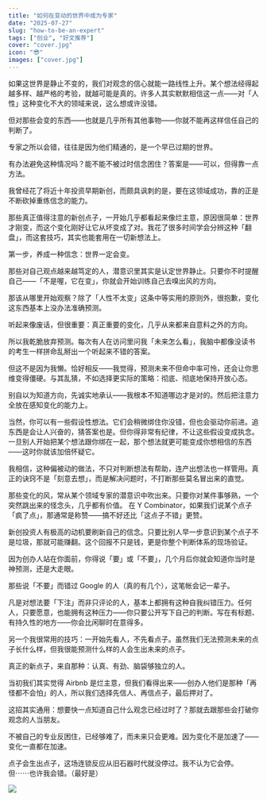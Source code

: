 ```yaml
---
title: "如何在变动的世界中成为专家"
date: "2025-07-27"
slug: "how-to-be-an-expert"
tags: ["创业", "好文推荐"]
cover: "cover.jpg"
icon: "😎"
images: ["cover.jpg"]
---
```

如果这世界是静止不变的，我们对观念的信心就能一路线性上升。某个想法经得起越多样、越严格的考验，就越可能是真的。许多人其实默默相信这一点——对「人性」这种变化不大的领域来说，这么想或许没错。



但对那些会变的东西——也就是几乎所有其他事物——你就不能再这样信任自己的判断了。



专家之所以会错，往往是因为他们精通的，是一个早已过期的世界。



有办法避免这种情况吗？能不能不被过时信念困住？答案是——可以，但得靠一点方法。



我曾经花了将近十年投资早期新创，而颇具讽刺的是，要在这领域成功，靠的正是不断砍掉重练信念的能力。



那些真正值得注意的新创点子，一开始几乎都看起来像烂主意，原因很简单：世界才刚变，而这个变化刚好让它从坏变成了对。我花了很多时间学会分辨这种「翻盘」，而这套技巧，其实也能套用在一切新想法上。



第一步，养成一种信念：世界一定会变。



那些对自己观点越来越笃定的人，潜意识里其实是认定世界静止。只要你不时提醒自己——「不是喔，它在变」，你就会开始训练自己去嗅出风的方向。



那该从哪里开始观察？除了「人性不太变」这条中等实用的原则外，很抱歉，变化这东西基本上没办法准确预测。



听起来像废话，但很重要：真正重要的变化，几乎从来都来自意料之外的方向。



所以我乾脆放弃预测。每次有人在访问里问我「未来怎么看」，我脑中都像没读书的考生一样拼命乱掰出一个听起来不错的答案。



但这不是因为我懒。恰好相反——我觉得，预测未来不但命中率可怜，还会让你思维变得僵硬。与其乱猜，不如选择更实际的策略：彻底、彻底地保持开放心态。



别自以为知道方向，先诚实地承认——我根本不知道哪边才是对的。然后把注意力全放在感知变化的能力上。



当然，你可以有一些假设性想法。它们会稍微绑住你没错，但也会驱动你前进。追东西是会让人兴奋的，猜答案也是。但你得非常有纪律，不让这些假设变成执念。
一旦别人开始把某个想法跟你绑在一起，那个想法就更可能变成你想相信的东西——这时你就该加倍怀疑它。



我相信，这种偏被动的做法，不只对判断想法有帮助，连产出想法也一样管用。真正的诀窍不是「刻意去想」，而是解决问题时，不打断那些莫名冒出来的直觉。



那些变化的风，常从某个领域专家的潜意识中吹出来。只要你对某件事够熟，一个突然跳出来的怪念头，几乎都有价值。
在 Y Combinator，如果我们说某个点子「疯了点」，那通常是称赞——搞不好还比「这点子不错」更赞。



新创投资人有极高的动机要刷新自己的信念。只要比别人早一步意识到某个点子不是垃圾，那就可能赚翻。这个回报不只是钱，更是你整个判断体系的现场验证。



因为创办人站在你面前，你得说「要」或「不要」，几个月后你就会知道你当时是神预测，还是大走眼。



那些说「不要」而错过 Google 的人（真的有几个），这笔帐会记一辈子。



凡是对想法要「下注」而非只评论的人，基本上都拥有这种自我纠错压力。任何人，只要愿意，也能拥有这种压力——你只要公开写下自己的判断。写在有标题、有持久性的地方——你会比闲聊时在意得多。



另一个我很常用的技巧：一开始先看人，不先看点子。虽然我们无法预测未来的点子长什么样，但我很能预测什么样的人会生出未来的点子。



真正的新点子，来自那种：认真、有劲、脑袋够独立的人。



当初我们其实觉得 Airbnb 是烂主意，但我们看得出来——创办人他们是那种「再怪都不会怕」的人，所以我们选择先信人、再信点子，最后押对了。



这招其实通用：想要快一点知道自己什么观念已经过时了？那就去跟那些会打破你观念的人当朋友。



不被自己的专业反困住，已经够难了，而未来只会更难。因为变化不是加速了——变化一直都在加速。



点子会生出点子，这场连锁反应从旧石器时代就没停过。我不认为它会停。
但⋯⋯也许我会错。（最好是）




![](https://prod-files-secure.s3.us-west-2.amazonaws.com/112d0858-5090-4d34-a606-b75eb8d65fd2/46476355-9cf3-4e99-9b7a-3531bc426380/1000202064.png?X-Amz-Algorithm=AWS4-HMAC-SHA256&X-Amz-Content-Sha256=UNSIGNED-PAYLOAD&X-Amz-Credential=ASIAZI2LB4663AAPD5K4%2F20250901%2Fus-west-2%2Fs3%2Faws4_request&X-Amz-Date=20250901T143359Z&X-Amz-Expires=3600&X-Amz-Security-Token=IQoJb3JpZ2luX2VjEK7%2F%2F%2F%2F%2F%2F%2F%2F%2F%2FwEaCXVzLXdlc3QtMiJHMEUCIGXnS3VCfXvXzi5ILojUeYZYibKv1IMiRPgqsC9c1TlyAiEAts3UXAywCFjCL955M44onaYWK%2BdsEg9Jt%2FVyvCmZ7VAq%2FwMIFxAAGgw2Mzc0MjMxODM4MDUiDKDs7fGopyvguTbKgCrcAwgO8zcu4joLiqicBzsPDkFU6uhgANvEZobwz08Uscijb1d9ZPoaDdA%2BMncRWtwvsgUuHEBtUq0cLfjQwhteB4BJmo7sc5fzu6OLmMXx5i3WtBfe8EPP19raquWO2rlyA0%2BJKBltBNvqH2fdCSk28afTqEfI5oiv7XP1MjaAbjIMfOpsAyvbKf09IFBi7lRo%2BIPPZc55XQyOMZH3zkMejz90pWhFQ8U6Sho8CC6BEY%2F1fjRuhrcLxDMLb8tzUzc%2FleV0eUD3FkAYYagnKECEAy%2B8hY9b8Q%2BxVJii7kazvgrVNCCbObxwgrwCGfZW2Pf%2F10oVP7f3YVOXB4DMvsBKHoBBg00i%2Ba29n%2FQfkIQdBsHOimMAe6piZUkNTGPlYvMTFYnSBf88AbaMtaXsEue%2BOEaHrKX0BvK3ja9wi2SdDU8odNVz1bfg24BChBL2qWi3ZLRUQ48wefoWfCkmLy2kaTggpWx05hQVbyqYsW1eUvUbRpPjp88xdVkCNgQhIX1p7tKdkGdC3oiUnFhRLdAEgB8M0mqCA56JJaNPWkT5Sb41jQueBpbUaDD9irq8dJPa8guQxjY3cDpX42ZJJA5jEnR1hUzqC9StGhbnBT8%2FKQ6OBKWxNRdU0eQRRNELMP%2FP1sUGOqUBz4UAtYEm7lXRyGSbeQ4J3U2s22k1FqqAAKeXN4QNJl6bSaaER9tNbzy4zsOGiJS8ihESKCBK7vAfm%2BJ3z5fz2FeK7gmvnuBZhLWGl3%2F5v%2FTep8HFwT3FqQR6umZw34YX7soLVA6jP%2FwrQjXQv2T3ycZItNx9auHmxTdjKbyhu%2BbpQVQGdQa8uOO5Db206LUqb8Arybykmcq%2FH9aWu5MW5SwHchF%2F&X-Amz-Signature=3ab83c4705d386038800b949f8a1747bcc3d317ada6b64c6b2914f5e713534c9&X-Amz-SignedHeaders=host&x-amz-checksum-mode=ENABLED&x-id=GetObject)


